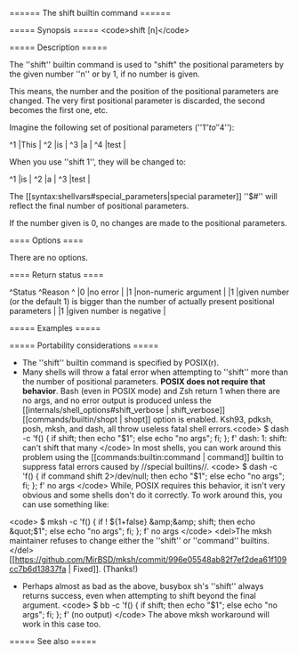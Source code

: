 ====== The shift builtin command ======

===== Synopsis =====
&lt;code&gt;shift [n]&lt;/code&gt;

===== Description =====

The ''shift'' builtin command is used to &quot;shift&quot; the positional parameters by the given number ''n'' or by 1, if no number is given.

This means, the number and the position of the positional parameters are changed.
The very first positional parameter is discarded, the second becomes the first one, etc.

Imagine the following set of positional parameters (''$1'' to ''$4''):

^1  |This  |
^2  |is    |
^3  |a     |
^4  |test  |

When you use ''shift 1'', they will be changed to:

^1  |is    |
^2  |a     |
^3  |test  |

The [[syntax:shellvars#special_parameters|special parameter]] ''$#'' will reflect the final number of positional parameters.

If the number given is 0, no changes are made to the positional parameters.


==== Options ====

There are no options.

==== Return status ====

^Status  ^Reason  ^
|0     |no error  |
|1     |non-numeric argument  |
|1     |given number (or the default 1) is bigger than the number of actually present positional parameters  |
|1     |given number is negative  |


===== Examples =====

===== Portability considerations =====

  * The ''shift'' builtin command is specified by POSIX(r).
  * Many shells will throw a fatal error when attempting to ''shift'' more than the number of positional parameters. **POSIX does not require that behavior**. Bash (even in POSIX mode) and Zsh return 1 when there are no args, and no error output is produced unless the [[internals/shell_options#shift_verbose | shift_verbose]] [[commands/builtin/shopt | shopt]] option is enabled. Ksh93, pdksh, posh, mksh, and dash, all throw useless fatal shell errors.&lt;code&gt;
$ dash -c 'f() { if shift; then echo &quot;$1&quot;; else echo &quot;no args&quot;; fi; }; f'
dash: 1: shift: can't shift that many
&lt;/code&gt; In most shells, you can work around this problem using the [[commands:builtin:command | command]] builtin to suppress fatal errors caused by //special builtins//. &lt;code&gt; $ dash -c 'f() { if command shift 2&gt;/dev/null; then echo &quot;$1&quot;; else echo &quot;no args&quot;; fi; }; f'
no args
&lt;/code&gt; While, POSIX requires this behavior, it isn't very obvious and some shells don't do it correctly. To work around this, you can use something like:

&lt;code&gt; $ mksh -c 'f() { if ! ${1+false} &amp;&amp; shift; then echo &quot;$1&quot;; else echo &quot;no args&quot;; fi; }; f'
no args
&lt;/code&gt;
&lt;del&gt;The mksh maintainer refuses to change either the ''shift'' or ''command'' builtins.&lt;/del&gt; [[https://github.com/MirBSD/mksh/commit/996e05548ab82f7ef2dea61f109cc7b6d13837fa | Fixed]]. (Thanks!)
  * Perhaps almost as bad as the above, busybox sh's ''shift'' always returns success, even when attempting to shift beyond the final argument. &lt;code&gt; $ bb -c 'f() { if shift; then echo &quot;$1&quot;; else echo &quot;no args&quot;; fi; }; f'
(no output)
&lt;/code&gt; The above mksh workaround will work in this case too.

===== See also =====

